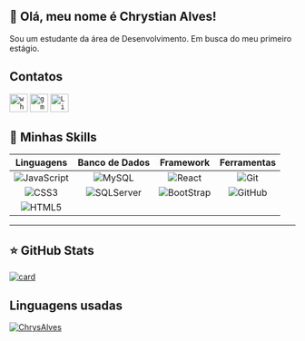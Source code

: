 ## 💜 Olá, meu nome é Chrystian Alves!

Sou um estudante da área de Desenvolvimento. Em busca do meu primeiro estágio.

## Contatos
<code><a href="https://web.whatsapp.com/send?phone=5561992156563" ><img height="32" src="https://img.shields.io/badge/WhatsApp-25D366?style=for-the-badge&logo=whatsapp&logoColor=white" alt="whatsapp"/></a></code>
<code><a href="mailto:chrystixn@gmail.com"><img height="32" src="https://img.shields.io/badge/Gmail-D14836?style=for-the-badge&logo=gmail&logoColor=white" alt="gmail"></a></code>
<code><a href="https://www.linkedin.com/in/chystian/"><img height="32" src="https://img.shields.io/badge/LinkedIn-0077B5?style=for-the-badge&logo=linkedin&logoColor=white" alt="Linkedin"></a></code>
## 🚀 Minhas Skills


Linguagens | Banco de Dados | Framework | Ferramentas
:---: | :---: | :---: | :---:
 ![JavaScript](https://img.shields.io/badge/-JavaScript-000000?style=for-the-badge&logo=javascript&logoColor=f5ec42) | ![MySQL](https://img.shields.io/badge/MySQL-00000F?style=for-the-badge&logo=mysql&logoColor=white) | ![React](https://img.shields.io/badge/-ReactJS-000000?style=for-the-badge&logo=react&logoColor=26a5bf) | ![Git](https://img.shields.io/badge/-Git-000000?style=for-the-badge&logo=git&logoColor=bf230f)
 ![CSS3](https://img.shields.io/badge/-CSS3-000000?style=for-the-badge&logo=CSS3&logoColor=0e81ed)  | ![SQLServer](https://img.shields.io/badge/-SQLServer-000000?style=for-the-badge&logo=SQLServer&logoColor=4ba12f) | ![BootStrap](https://img.shields.io/badge/Bootstrap-563D7C?style=for-the-badge&logo=bootstrap&logoColor=white) | ![GitHub](https://img.shields.io/badge/-GitHub-000000?style=for-the-badge&logo=github&logoColor=fff)
 ![HTML5](https://img.shields.io/badge/-HTML5-000000?style=for-the-badge&logo=HTML5&logoColor=ed5c0e) |  | |








---

## ⭐ GitHub Stats
[![card](https://github-readme-stats.vercel.app/api?username=ChrysAlves&theme=radical&show_icons=true)](https://github.com/anuraghazra/github-readme-stats)
## Linguagens usadas
[![ChrysAlves](https://github-readme-stats.vercel.app/api/top-langs/?username=ChrysAlves&layout=compact&theme=radical)](https://github.com/anuraghazra/github-readme-stats)
